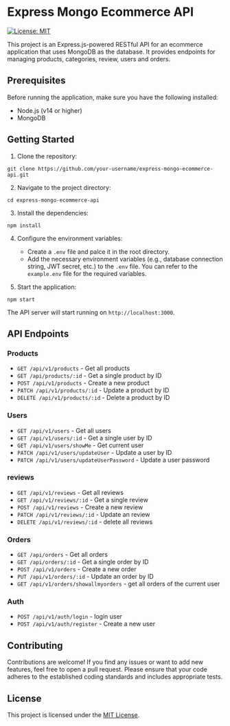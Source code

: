 # Express Mongo Ecommerce API

[![License: MIT](https://img.shields.io/badge/license-MIT-green)](https://opensource.org/licenses/MIT)

This project is an Express.js-powered RESTful API for an ecommerce application that uses MongoDB as the database. It provides endpoints for managing products, categories, review, users and orders.

## Prerequisites

Before running the application, make sure you have the following installed:

- Node.js (v14 or higher)
- MongoDB

## Getting Started

1. Clone the repository:

```shell
git clone https://github.com/your-username/express-mongo-ecommerce-api.git
```

2. Navigate to the project directory:

```shell
cd express-mongo-ecommerce-api
```

3. Install the dependencies:

```shell
npm install
```

4. Configure the environment variables:

   - Create a `.env` file and palce it in the root directory.
   - Add the necessary environment variables (e.g., database connection string, JWT secret, etc.) to the `.env` file. You can refer to the `example.env` file for the required variables.

5. Start the application:

```shell
npm start
```

The API server will start running on `http://localhost:3000`.

## API Endpoints

### Products

- `GET /api/v1/products` - Get all products
- `GET /api/products/:id` - Get a single product by ID
- `POST /api/v1/products` - Create a new product
- `PATCH /api/v1/products/:id` - Update a product by ID
- `DELETE /api/v1/products/:id` - Delete a product by ID

### Users

- `GET /api/v1/users` - Get all users
- `GET /api/v1/users/:id` - Get a single user by ID
- `GET /api/v1/users/showMe` - Get current user
- `PATCH /api/v1/users/updateUser` - Update a user by ID
- `PATCH /api/v1/users/updateUserPassword` - Update a user password

### reviews

- `GET /api/v1/reviews` - Get all reviews
- `GET /api/v1/reviews/:id` - Get a single review
- `POST /api/v1/reviews` - Create a new review
- `PATCH /api/v1/reviews/:id` - Update an review
- `DELETE /api/v1/reviews/:id` - delete all reviews

### Orders

- `GET /api/orders` - Get all orders
- `GET /api/orders/:id` - Get a single order by ID
- `POST /api/v1/orders` - Create a new order
- `PUT /api/v1/orders/:id` - Update an order by ID
- `GET /api/v1/orders/showallmyorders` - get all orders of the current user

### Auth

- `POST /api/v1/auth/login` - login user
- `POST /api/v1/auth/register` - Create a new user

## Contributing

Contributions are welcome! If you find any issues or want to add new features, feel free to open a pull request. Please ensure that your code adheres to the established coding standards and includes appropriate tests.

## License

This project is licensed under the [MIT License](https://opensource.org/licenses/MIT).
